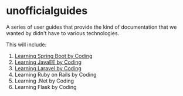 # unofficialguides

A series of user guides that provide the kind of documentation that we wanted by didn't have to various technologies.

This will include:
1. [Learning Spring Boot by Coding](https://github.com/ajhenley/unofficialguides/tree/master/IntroToSpringBoot)
2. [Learning JavaEE by Coding](https://github.com/ajhenley/unofficialguides/tree/master/j2ee)
3. [Learning Laravel by Coding](https://github.com/ajhenley/unofficialguides/tree/master/Laravel)
4. Learning Ruby on Rails by Coding
5. Learning .Net by Coding
6. Learning Flask by Coding

  
